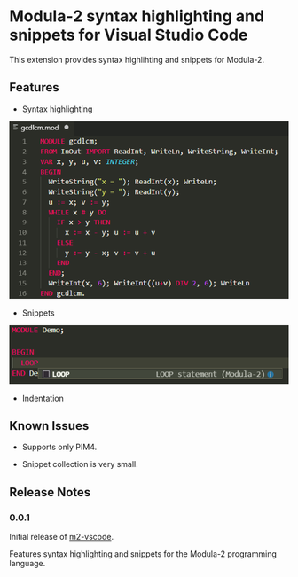 Modula-2 syntax highlighting and snippets for Visual Studio Code
================================================================

This extension provides syntax highlihting and snippets for Modula-2.

## Features

* Syntax highlighting

![Syntax highlighting](images/syntaxhighlighting.png)

* Snippets

![Snippets](images/snippets.png)

* Indentation

## Known Issues

* Supports only PIM4.

* Snippet collection is very small.


## Release Notes

### 0.0.1

Initial release of [m2-vscode](https://github.com/redstar/m2-vscode).

Features syntax highlighting and snippets for the Modula-2 programming language.
